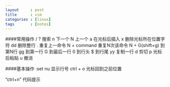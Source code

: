 ```yaml
---
layout     : post
title      : vim
categories : [linux]
tags       : [notes]
---
```

####常用操作
/ ? 搜索 n 下一个 N 上一个
a 在光标后插入
x 删除光标所在位置字符 
dd 删除整行
. 重复上一命令
N + command 重复N次该命令 
N + G(shift+g) 到第N行 
gg 到第一行 
G 到最后一行 
0 到行头 
$ 到行尾
yy 复制一行 
d 剪切 
p 光标后粘贴
u 撤消

####基本操作
:set nu 显示行号 
ctrl + o 光标回到之前位置

“ctrl+n” 代码提示